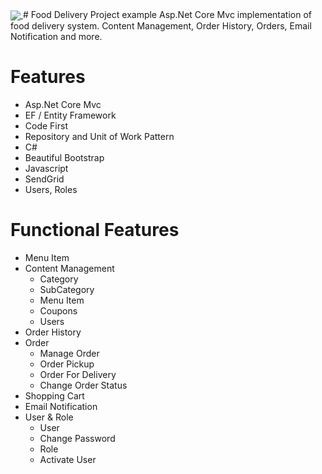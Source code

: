 <a href="https://github.com/anuraghazra/convoychat">
  <img align="center" src="https://github-readme-stats.vercel.app/api?username=nushiklaidi&theme=blueberry&show_icons=true" />
</a>
# Food Delivery
Project example Asp.Net Core Mvc implementation of food delivery system. Content Management, Order History, Orders, Email Notification and more.


# Features

- Asp.Net Core Mvc
- EF / Entity Framework
- Code First
- Repository and Unit of Work Pattern
- C#
- Beautiful Bootstrap
- Javascript
- SendGrid
- Users, Roles

# Functional Features

- Menu Item
- Content Management
  - Category
  - SubCategory
  - Menu Item
  - Coupons
  - Users
- Order History
- Order
  - Manage Order
  - Order Pickup
  - Order For Delivery
  - Change Order Status
- Shopping Cart
- Email Notification
- User & Role
  - User
  - Change Password
  - Role
  - Activate User
